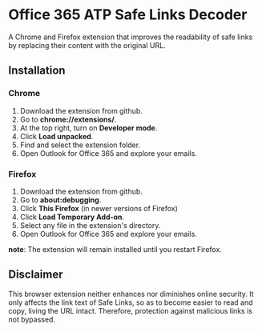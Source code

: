 # Office 365 ATP Safe Links Decoder
A Chrome and Firefox extension that improves the readability of safe links by replacing their content with the original URL.

## Installation

### Chrome
1. Download the extension from github.
1. Go to **chrome://extensions/**.
1. At the top right, turn on **Developer mode**.
1. Click **Load unpacked**.
1. Find and select the extension folder.
1. Open Outlook for Office 365 and explore your emails.

### Firefox
1. Download the extension from github.
1. Go to **about:debugging**.
1. Click **This Firefox** (in newer versions of Firefox)
1. Click **Load Temporary Add-on**.
1. Select any file in the extension's directory.
1. Open Outlook for Office 365 and explore your emails.

**note**: The extension will remain installed until you restart Firefox.

## Disclaimer
This browser extension neither enhances nor diminishes online security. It only affects the link text of Safe Links, so as to become easier to read and copy, living the URL intact. Therefore, protection against malicious links is not bypassed.
